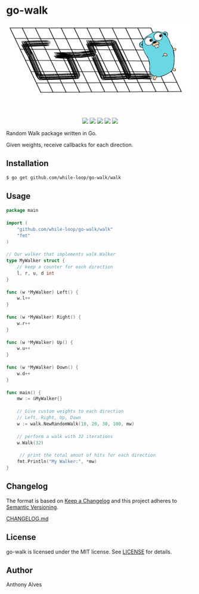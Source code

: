 go-walk
=======

<p align="center">
  <img src="https://github.com/while-loop/go-walk/blob/master/resources/gopherwalk.png">
  <br><br><br>
  <a href="https://godoc.org/github.com/while-loop/go-walk/walk"><img src="https://img.shields.io/badge/godoc-reference-blue.svg?style=flat-square"></a>
  <a href="https://travis-ci.org/while-loop/go-walk"><img src="https://img.shields.io/travis/while-loop/go-walk.svg?style=flat-square"></a>
  <a href="https://github.com/while-loop/go-walk/releases"><img src="https://img.shields.io/github/release/while-loop/go-walk.svg?style=flat-square"></a>
  <a href="https://coveralls.io/github/while-loop/go-walk"><img src="https://img.shields.io/coveralls/while-loop/go-walk.svg?style=flat-square"></a>
  <a href="LICENSE"><img src="https://img.shields.io/github/license/mashape/apistatus.svg?style=flat-square"></a>
</p>

Random Walk package written in Go.

Given weights, receive callbacks for
each direction.

Installation
------------

```
$ go get github.com/while-loop/go-walk/walk
```

Usage
-----

```go
package main

import (
	"github.com/while-loop/go-walk/walk"
	"fmt"
)

// Our walker that implements walk.Walker
type MyWalker struct {
	// keep a counter for each direction
	l, r, u, d int
}

func (w *MyWalker) Left() {
	w.l++
}

func (w *MyWalker) Right() {
	w.r++
}

func (w *MyWalker) Up() {
	w.u++
}

func (w *MyWalker) Down() {
	w.d++
}

func main() {
	mw := &MyWalker{}

	// Give custom weights to each direction
	// Left, Right, Up, Down
	w := walk.NewRandomWalk(10, 20, 30, 100, mw)

	// perform a walk with 32 iterations
	w.Walk(32)

	 // print the total amout of hits for each direction
	fmt.Println("My Walker:", *mw)
}

```

Changelog
---------

The format is based on [Keep a Changelog](http://keepachangelog.com/) 
and this project adheres to [Semantic Versioning](http://semver.org/).

[CHANGELOG.md](CHANGELOG.md)

License
-------
go-walk is licensed under the MIT license. See [LICENSE](LICENSE) for details.

Author
------

Anthony Alves